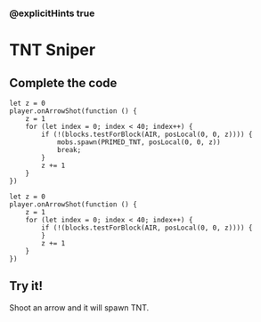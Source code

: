### @explicitHints true

# TNT Sniper

## Complete the code

```blocks
let z = 0
player.onArrowShot(function () {
    z = 1
    for (let index = 0; index < 40; index++) {
        if (!(blocks.testForBlock(AIR, posLocal(0, 0, z)))) {
            mobs.spawn(PRIMED_TNT, posLocal(0, 0, z))
            break;
        }
        z += 1
    }
})
```

```template
let z = 0
player.onArrowShot(function () {
    z = 1
    for (let index = 0; index < 40; index++) {
        if (!(blocks.testForBlock(AIR, posLocal(0, 0, z)))) {
        }
        z += 1
    }
})
```

## Try it!

Shoot an arrow and it will spawn TNT.